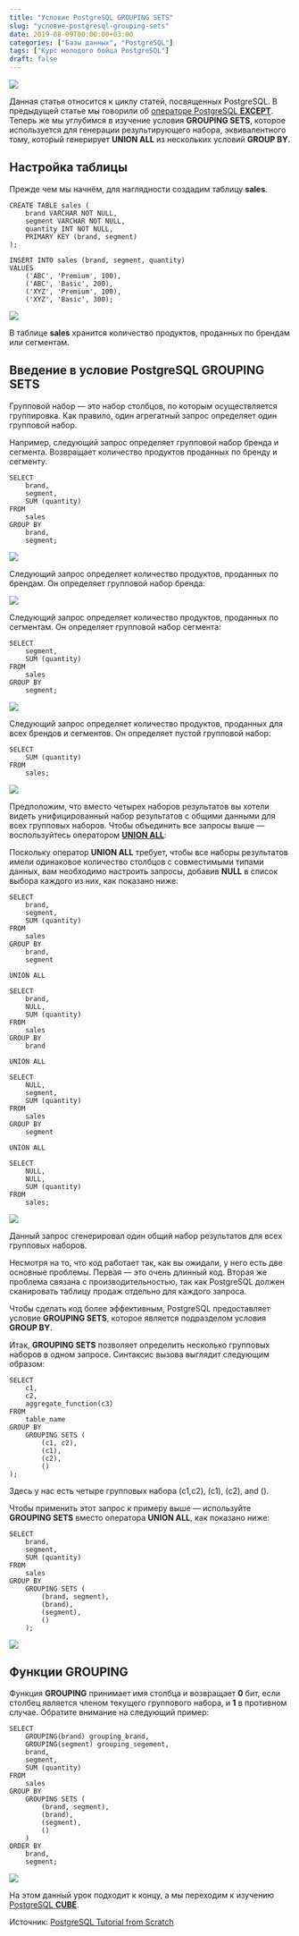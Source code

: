 ```yaml
---
title: "Условие PostgreSQL GROUPING SETS"
slug: "условие-postgresql-grouping-sets"
date: 2019-08-09T00:00:00+03:00
categories: ["Базы данных", "PostgreSQL"]
tags: ["Курс молодого бойца PostgreSQL"]
draft: false
---
```


![](/posts/условие-postgresql-grouping-sets/SQL7.1.jpg)

Данная статья относится к циклу статей, посвященных PostgreSQL. В предыдущей статье мы говорили
об [операторе PostgreSQL **EXCEPT**](https://itdoxy.com/оператор-postgresql-except/). Теперь же мы углубимся в изучение
условия **GROUPING SETS**, которое используется для генерации результирующего набора, эквивалентного тому, который
генерирует **UNION ALL** из нескольких условий **GROUP BY**.

## Настройка таблицы

Прежде чем мы начнём, для наглядности создадим таблицу **sales**.

```
CREATE TABLE sales (
    brand VARCHAR NOT NULL,
    segment VARCHAR NOT NULL,
    quantity INT NOT NULL,
    PRIMARY KEY (brand, segment)
);

INSERT INTO sales (brand, segment, quantity)
VALUES
    ('ABC', 'Premium', 100),
    ('ABC', 'Basic', 200),
    ('XYZ', 'Premium', 100),
    ('XYZ', 'Basic', 300);
```

![](https://i.imgur.com/epicOWh.png)

В таблице **sales** хранится количество продуктов, проданных по брендам или сегментам.

## Введение в условие PostgreSQL GROUPING SETS

Групповой набор — это набор столбцов, по которым осуществляется группировка. Как правило, один агрегатный запрос
определяет один групповой набор.

Например, следующий запрос определяет групповой набор бренда и сегмента. Возвращает количество продуктов проданных
по бренду и сегменту.

```
SELECT
    brand,
    segment,
    SUM (quantity)
FROM
    sales
GROUP BY
    brand,
    segment;
```

![](https://i.imgur.com/7fZAeTc.png)

Следующий запрос определяет количество продуктов, проданных по брендам. Он определяет групповой набор бренда:

![](https://i.imgur.com/9cLhBA4.png)

Следующий запрос определяет количество продуктов, проданных по сегментам. Он определяет групповой набор сегмента:

```
SELECT
    segment,
    SUM (quantity)
FROM
    sales
GROUP BY
    segment;
```

![](https://i.imgur.com/lkgW8hc.png)

Следующий запрос определяет количество продуктов, проданных для всех брендов и сегментов. Он определяет пустой групповой
набор:

```
SELECT
    SUM (quantity)
FROM
    sales;
```

![](https://i.imgur.com/uDMwtGT.png)

Предположим, что вместо четырех наборов результатов вы хотели видеть унифицированный набор результатов с общими данными
для всех групповых наборов. Чтобы объединить все запросы выше — воспользуйтесь оператором [**UNION ALL**](https://itdoxy.com/оператор-postgresql-union/):

Поскольку оператор **UNION ALL** требует, чтобы все наборы результатов имели одинаковое количество столбцов с совместимыми
типами данных, вам необходимо настроить запросы, добавив **NULL** в список выбора каждого из них, как показано ниже:

```
SELECT
    brand,
    segment,
    SUM (quantity)
FROM
    sales
GROUP BY
    brand,
    segment

UNION ALL

SELECT
    brand,
    NULL,
    SUM (quantity)
FROM
    sales
GROUP BY
    brand

UNION ALL

SELECT
    NULL,
    segment,
    SUM (quantity)
FROM
    sales
GROUP BY
    segment

UNION ALL

SELECT
    NULL,
    NULL,
    SUM (quantity)
FROM
    sales;
```

![](https://i.imgur.com/EqPV41Q.png)

Данный запрос сгенерировал один общий набор результатов для всех групповых наборов.

Несмотря на то, что код работает так, как вы ожидали, у него есть две основные проблемы. Первая — это очень длинный код.
Вторая же проблема связана с производительностью, так как PostgreSQL должен сканировать таблицу продаж отдельно для каждого запроса.

Чтобы сделать код более эффективным, PostgreSQL предоставляет условие **GROUPING SETS**, которое является подразделом
условия **GROUP BY**.

Итак, **GROUPING SETS** позволяет определить несколько групповых наборов в одном запросе. Синтаксис вызова выглядит
следующим образом:

```
SELECT
    c1,
    c2,
    aggregate_function(c3)
FROM
    table_name
GROUP BY
    GROUPING SETS (
        (c1, c2),
        (c1),
        (c2),
        ()
);
```

Здесь у нас есть четыре групповых набора (c1,c2), (c1), (c2), and ().

Чтобы применить этот запрос к примеру выше — используйте **GROUPING SETS** вместо оператора **UNION ALL**, как показано
ниже:

```
SELECT
    brand,
    segment,
    SUM (quantity)
FROM
    sales
GROUP BY
    GROUPING SETS (
        (brand, segment),
        (brand),
        (segment),
        ()
    );
```

![](https://i.imgur.com/knjtQIe.png)

## Функции GROUPING

Функция **GROUPING** принимает имя столбца и возвращает **0** бит, если столбец является членом текущего группового набора,
и **1** в противном случае. Обратите внимание на следующий пример:

```
SELECT
    GROUPING(brand) grouping_brand,
    GROUPING(segment) grouping_segement,
    brand,
    segment,
    SUM (quantity)
FROM
    sales
GROUP BY
    GROUPING SETS (
        (brand, segment),
        (brand),
        (segment),
        ()
    )
ORDER BY
    brand,
    segment;
```

![](https://i.imgur.com/QZjJwAT.png)

На этом данный урок подходит к концу, а мы переходим к изучению [PostgreSQL **CUBE**](https://itdoxy.com/подкласс-postgresql-cube/).

Источник: [PostgreSQL Tutorial from Scratch](https://itdoxy.com/оператор-postgresql-union/)

